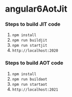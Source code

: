 # angular6AotJit

### Steps to build JIT code
 1. `npm install`
 1. `npm run buildjit`
 1. `npm run startjit`
 1. `http://localhost:2020`


### Steps to build AOT code
 1. `npm install`
 1. `npm run buildaot`
 1. `npm run startaot`
 1. `http://localhost:2021`

